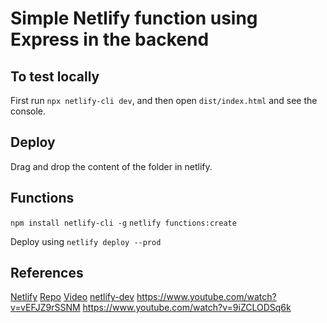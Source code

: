 # Simple Netlify function using Express in the backend

## To test locally
First run `npx netlify-cli dev`, and then open `dist/index.html` and see the console.

## Deploy
Drag and drop the content of the folder in netlify.



## Functions
`npm install netlify-cli -g`
`netlify functions:create`

Deploy using `netlify deploy --prod`

## References
[Netlify](https://docs.netlify.com/)
[Repo](https://github.com/jmacid/simpleNetlifyExpress)
[Video](https://www.youtube.com/watch?v=q1TrsvKdpcU)
[netlify-dev](https://cli.netlify.com/netlify-dev/)
https://www.youtube.com/watch?v=vEFJZ9rSSNM
https://www.youtube.com/watch?v=9iZCLODSq6k 